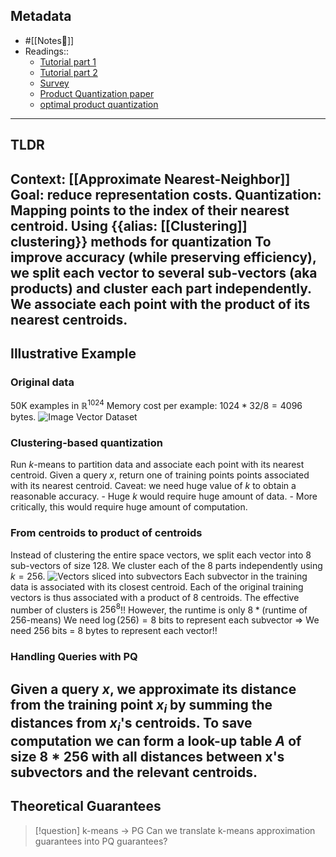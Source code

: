 ## Metadata
- #[[Notes📓]]
- Readings::
	- [Tutorial part 1](http://mccormickml.com/2017/10/13/product-quantizer-tutorial-part-1/)
	- [Tutorial part 2](http://mccormickml.com/2017/10/22/product-quantizer-tutorial-part-2/)
	- [Survey](https://www.jstage.jst.go.jp/article/mta/6/1/6_2/_pdf)
	- [Product Quantization paper](https://hal.inria.fr/inria-00514462v2/document)
	- [optimal product quantization](http://kaiminghe.com/cvpr13/cvpr13opq_ppt.pdf)
---
## TLDR
Context: [[Approximate Nearest-Neighbor]]
Goal: reduce representation costs.
Quantization: Mapping points to the index of their nearest centroid.
Using {{alias: [[Clustering]]  clustering}} methods for quantization
To improve accuracy (while preserving efficiency), we split each vector to several sub-vectors (aka products) and cluster each part independently. We associate each point with the product of its nearest centroids.
---

## Illustrative Example
### Original data
50K examples in $\mathbb{R}^{1024}$ 
Memory cost per example: $1024*32/8=4096$ bytes.
![Image Vector Dataset](http://mccormickml.com/assets/ProductQuantizer/image_vectors.png)
### Clustering-based quantization
Run $k$-means to partition data and associate each point with its nearest centroid.
Given a query $x$, return one of training points points associated with its nearest centroid.
Caveat: we need huge value of $k$ to obtain a reasonable accuracy.
    - Huge $k$ would require huge amount of data.
    - More critically, this would require huge amount of computation.
### From centroids to product of centroids
Instead of clustering the entire space vectors, we split each vector into 8 sub-vectors of size 128.
We cluster each of the 8 parts independently using $k=256$.
![Vectors sliced into subvectors](http://mccormickml.com/assets/ProductQuantizer/vector_slice.png)
Each subvector in the training data is associated with its closest centroid.
Each of the original training vectors is thus associated with a product of 8 centroids.
The effective number of clusters is $256^8$!!
However, the runtime is only $8 * (\textrm{runtime of 256-means})$
We need $\log(256)=8$ bits to represent each subvector
$\Rightarrow$ We need 256 bits = 8 bytes to represent each vector!!
### Handling Queries with PQ
Given a query $x$, we approximate its distance from the training point $x_i$ by summing the distances from $x_i$'s centroids.
To save computation we can form a look-up table $A$ of size $8*256$ with all distances between x's subvectors and the relevant centroids.
---
## Theoretical Guarantees


> [!question] k-means -> PG
> Can we translate k-means approximation guarantees into PQ guarantees?


